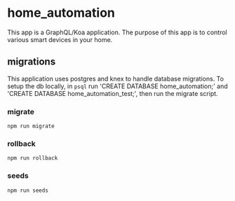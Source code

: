 # home_automation

This app is a GraphQL/Koa application. The purpose of this app is to control various smart devices
in your home.

## migrations

This application uses postgres and knex to handle database migrations. To setup the db locally,
in `psql` run 'CREATE DATABASE home_automation;' and 'CREATE DATABASE home_automation_test;', then
run the migrate script.

### migrate

`npm run migrate`

### rollback

`npm run rollback`

### seeds

`npm run seeds`
